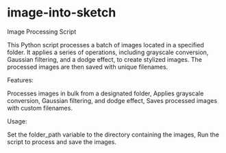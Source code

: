 # image-into-sketch
Image Processing Script

This Python script processes a batch of images located in a specified folder. It applies a series of operations, including grayscale conversion, Gaussian filtering, and a dodge effect, to create stylized images. The processed images are then saved with unique filenames.

Features:

Processes images in bulk from a designated folder, 
Applies grayscale conversion, Gaussian filtering, and dodge effect, 
Saves processed images with custom filenames.

Usage:

Set the folder_path variable to the directory containing the images, 
Run the script to process and save the images.
